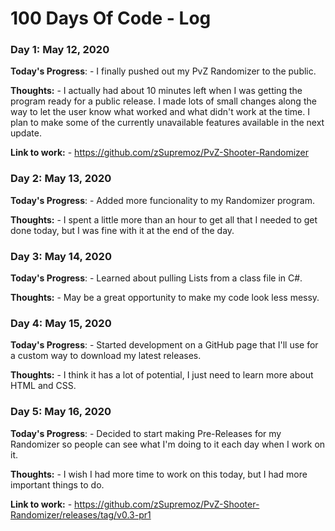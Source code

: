 # 100 Days Of Code - Log

### Day 1: May 12, 2020


**Today's Progress**: - I finally pushed out my PvZ Randomizer to the public.

**Thoughts:** - I actually had about 10 minutes left when I was getting the program ready for a public release. I made lots of small changes along the way to let the user know what worked and what didn't work at the time. I plan to make some of the currently unavailable features available in the next update.

**Link to work:** -
https://github.com/zSupremoz/PvZ-Shooter-Randomizer

### Day 2: May 13, 2020


**Today's Progress**: - Added more funcionality to my Randomizer program.

**Thoughts:** - I spent a little more than an hour to get all that I needed to get done today, but I was fine with it at the end of the day.

### Day 3: May 14, 2020

**Today's Progress**: - Learned about pulling Lists from a class file in C#.

**Thoughts:** - May be a great opportunity to make my code look less messy.

### Day 4: May 15, 2020

**Today's Progress**: - Started development on a GitHub page that I'll use for a custom way to download my latest releases.

**Thoughts:** - I think it has a lot of potential, I just need to learn more about HTML and CSS.

### Day 5: May 16, 2020

**Today's Progress**: - Decided to start making Pre-Releases for my Randomizer so people can see what I'm doing to it each day when I work on it.

**Thoughts:** - I wish I had more time to work on this today, but I had more important things to do.

**Link to work:** -
https://github.com/zSupremoz/PvZ-Shooter-Randomizer/releases/tag/v0.3-pr1
